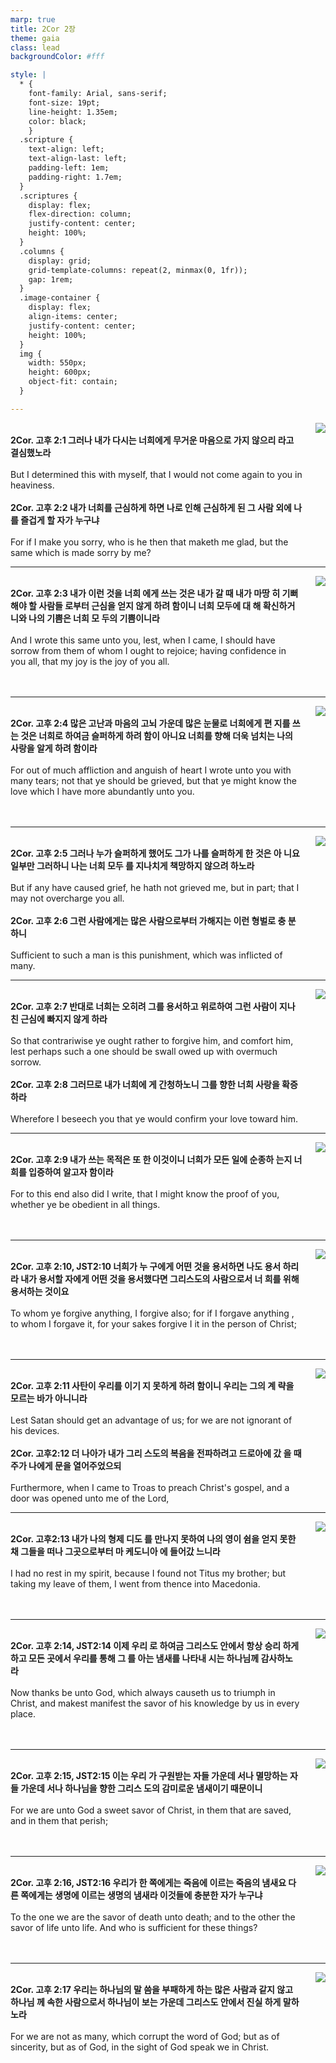 ```yaml
---
marp: true
title: 2Cor 2장
theme: gaia
class: lead
backgroundColor: #fff

style: |
  * {
    font-family: Arial, sans-serif;
    font-size: 19pt;
    line-height: 1.35em;
    color: black;
    }
  .scripture {
    text-align: left;
    text-align-last: left;
    padding-left: 1em;
    padding-right: 1.7em;
  }
  .scriptures {
    display: flex;
    flex-direction: column;
    justify-content: center;
    height: 100%;
  }
  .columns {
    display: grid;
    grid-template-columns: repeat(2, minmax(0, 1fr));
    gap: 1rem;
  }
  .image-container {
    display: flex;
    align-items: center;
    justify-content: center;
    height: 100%;
  }
  img {
    width: 550px;
    height: 600px;
    object-fit: contain;
  }

---
```


<div class="columns">
  <div class="scriptures">
    <br>
    <div class="scripture">
      <b>2Cor. 고후 2:1 그러나 내가 다시는 너희에게 무거운 마음으로 가지 않으리 라고 결심했노라 
      </b>
    </div>
    <br>
    <div class="scripture">But I determined this with myself, that I would not come again to you in heaviness. 
    </div>
    <br>
    <div class="scripture">
      <b>2Cor. 고후 2:2 내가 너희를 근심하게 하면 나로 인해 근심하게 된 그 사람 외에 나를 즐겁게 할 자가 누구냐 
      </b>
    </div>
    <br>
    <div class="scripture">For if I make you sorry, who is he then that maketh me glad, but the same which is made sorry by me? 
    </div>         
  </div>
  <div class="image-container">
    <img src='../../pictures/picture_12.jpg'>
  </div>
</div>

---

<div class="columns">
  <div class="scriptures">
    <br>
    <div class="scripture">
      <b>2Cor. 고후 2:3 내가 이런 것을 너희 에게 쓰는 것은 내가 갈 때 내가 마땅 히 기뻐해야 할 사람들 로부터 근심을 얻지 않게 하려 함이니 너희 모두에 대 해 확신하거니와 나의 기쁨은 너희 모 두의 기쁨이니라 
      </b>
    </div>
    <br>
    <div class="scripture">And I wrote this same unto you, lest, when I came, I should have sorrow from them of whom I ought to rejoice; having confidence in you all, that my joy is the joy of you all. 
    </div>
    <br>
    <div class="scripture">
      <b>
      </b>
    </div>
    <br>
    <div class="scripture">
    </div>         
  </div>
  <div class="image-container">
    <img src='../../pictures/picture_150.jpg'>
  </div>
</div>

---

<div class="columns">
  <div class="scriptures">
    <br>
    <div class="scripture">
      <b>2Cor. 고후 2:4 많은 고난과 마음의 고뇌 가운데 많은 눈물로 너희에게 편 지를 쓰는 것은 너희로 하여금 슬퍼하게 하려 함이 아니요 너희를 향해 더욱 넘치는 나의 사랑을 알게 하려 함이라 
      </b>
    </div>
    <br>
    <div class="scripture">For out of much affliction and anguish of heart I wrote unto you with many tears; not that ye should be grieved, but that ye might know the love which I have more abundantly unto you. 
    </div>
    <br>
    <div class="scripture">
      <b>
      </b>
    </div>
    <br>
    <div class="scripture">
    </div>         
  </div>
  <div class="image-container">
    <img src='../../pictures/picture_102.jpg'>
  </div>
</div>

---

<div class="columns">
  <div class="scriptures">
    <br>
    <div class="scripture">
      <b>2Cor. 고후 2:5 그러나 누가 슬퍼하게 했어도 그가 나를 슬퍼하게 한 것은 아 니요 일부만 그러하니 나는 너희 모두 를 지나치게 책망하지 않으려 하노라 
      </b>
    </div>
    <br>
    <div class="scripture">But if any have caused grief, he hath not grieved me, but in part; that I may not overcharge you all. 
    </div>
    <br>
    <div class="scripture">
      <b>2Cor. 고후 2:6 그런 사람에게는 많은 사람으로부터 가해지는 이런 형벌로 충 분하니 
      </b>
    </div>
    <br>
    <div class="scripture">Sufficient to such a man is this punishment, which was inflicted of many. 
    </div>         
  </div>
  <div class="image-container">
    <img src='../../pictures/picture_66.jpg'>
  </div>
</div>

---

<div class="columns">
  <div class="scriptures">
    <br>
    <div class="scripture">
      <b>2Cor. 고후 2:7 반대로 너희는 오히려 그를 용서하고 위로하여 그런 사람이 지나친 근심에 빠지지 않게 하라 
      </b>
    </div>
    <br>
    <div class="scripture">So that contrariwise ye ought rather to forgive him, and comfort him, lest perhaps such a one should be swall owed up with overmuch sorrow. 
    </div>
    <br>
    <div class="scripture">
      <b>2Cor. 고후 2:8 그러므로 내가 너희에 게 간청하노니 그를 향한 너희 사랑을 확증하라 
      </b>
    </div>
    <br>
    <div class="scripture">Wherefore I beseech you that ye would confirm your love toward him. 
    </div>         
  </div>
  <div class="image-container">
    <img src='../../pictures/picture_48.jpg'>
  </div>
</div>

---

<div class="columns">
  <div class="scriptures">
    <br>
    <div class="scripture">
      <b>2Cor. 고후 2:9 내가 쓰는 목적은 또 한 이것이니 너희가 모든 일에 순종하 는지 너희를 입증하여 알고자 함이라 
      </b>
    </div>
    <br>
    <div class="scripture">For to this end also did I write, that I might know the proof of you, whether ye be obedient in all things. 
    </div>
    <br>
    <div class="scripture">
      <b>
      </b>
    </div>
    <br>
    <div class="scripture">
    </div>         
  </div>
  <div class="image-container">
    <img src='../../pictures/picture_151.jpg'>
  </div>
</div>

---

<div class="columns">
  <div class="scriptures">
    <br>
    <div class="scripture">
      <b>2Cor. 고후 2:10, JST2:10 너희가 누 구에게 어떤 것을 용서하면 나도 용서 하리라 내가 용서할 자에게 어떤 것을 용서했다면 그리스도의 사람으로서 너 희를 위해 용서하는 것이요 
      </b>
    </div>
    <br>
    <div class="scripture">To whom ye forgive anything, I forgive also; for if I forgave anything , to whom I forgave it, for your sakes forgive I it in the person of Christ; 
    </div>
    <br>
    <div class="scripture">
      <b>
      </b>
    </div>
    <br>
    <div class="scripture">
    </div>         
  </div>
  <div class="image-container">
    <img src='../../pictures/picture_67.jpg'>
  </div>
</div>

---

<div class="columns">
  <div class="scriptures">
    <br>
    <div class="scripture">
      <b>2Cor. 고후 2:11 사탄이 우리를 이기 지 못하게 하려 함이니 우리는 그의 계 략을 모르는 바가 아니니라 
      </b>
    </div>
    <br>
    <div class="scripture">Lest Satan should get an advantage of us; for we are not ignorant of his devices. 
    </div>
    <br>
    <div class="scripture">
      <b>2Cor. 고후2:12 더 나아가 내가 그리 스도의 복음을 전파하려고 드로아에 갔 을 때 주가 나에게 문을 열어주었으되 
      </b>
    </div>
    <br>
    <div class="scripture">Furthermore, when I came to Troas to preach Christ's gospel, and a door was opened unto me of the Lord, 
    </div>         
  </div>
  <div class="image-container">
    <img src='../../pictures/picture_172.jpg'>
  </div>
</div>

---

<div class="columns">
  <div class="scriptures">
    <br>
    <div class="scripture">
      <b>2Cor. 고후2:13 내가 나의 형제 디도 를 만나지 못하여 나의 영이 쉼을 얻지 못한 채 그들을 떠나 그곳으로부터 마 케도니아 에 들어갔 느니라 
      </b>
    </div>
    <br>
    <div class="scripture">I had no rest in my spirit, because I found not Titus my brother; but taking my leave of them, I went from thence into Macedonia. 
    </div>
    <br>
    <div class="scripture">
      <b>
      </b>
    </div>
    <br>
    <div class="scripture">
    </div>         
  </div>
  <div class="image-container">
    <img src='../../pictures/picture_106.jpg'>
  </div>
</div>

---

<div class="columns">
  <div class="scriptures">
    <br>
    <div class="scripture">
      <b>2Cor. 고후 2:14, JST2:14 이제 우리 로 하여금 그리스도 안에서 항상 승리 하게 하고 모든 곳에서 우리를 통해 그 를 아는 냄새를 나타내 시는 하나님께 감사하노 라 
      </b>
    </div>
    <br>
    <div class="scripture">Now thanks be unto God, which always causeth us to triumph in Christ, and makest manifest the savor of his knowledge by us in every place. 
    </div>
    <br>
    <div class="scripture">
      <b>
      </b>
    </div>
    <br>
    <div class="scripture">
    </div>         
  </div>
  <div class="image-container">
    <img src='../../pictures/picture_11.jpg'>
  </div>
</div>

---

<div class="columns">
  <div class="scriptures">
    <br>
    <div class="scripture">
      <b>2Cor. 고후 2:15, JST2:15 이는 우리 가 구원받는 자들 가운데 서나 멸망하는 자들 가운데 서나 하나님을 향한 그리스 도의 감미로운 냄새이기 때문이니 
      </b>
    </div>
    <br>
    <div class="scripture">For we are unto God a sweet savor of Christ, in them that are saved, and in them that perish; 
    </div>
    <br>
    <div class="scripture">
      <b>
      </b>
    </div>
    <br>
    <div class="scripture">
    </div>         
  </div>
  <div class="image-container">
    <img src='../../pictures/picture_54.jpg'>
  </div>
</div>

---

<div class="columns">
  <div class="scriptures">
    <br>
    <div class="scripture">
      <b>2Cor. 고후 2:16, JST2:16 우리가 한 쪽에게는 죽음에 이르는 죽음의 냄새요 다른 쪽에게는 생명에 이르는 생명의 냄새라 이것들에 충분한 자가 누구냐 
      </b>
    </div>
    <br>
    <div class="scripture">To the one we are the savor of death unto death; and to the other the savor of life unto life. And who is sufficient for these things? 
    </div>
    <br>
    <div class="scripture">
      <b>
      </b>
    </div>
    <br>
    <div class="scripture">
    </div>         
  </div>
  <div class="image-container">
    <img src='../../pictures/picture_99.jpg'>
  </div>
</div>

---

<div class="columns">
  <div class="scriptures">
    <br>
    <div class="scripture">
      <b>2Cor. 고후 2:17 우리는 하나님의 말 씀을 부패하게 하는 많은 사람과 같지 않고 하나님 께 속한 사람으로서 하나님이 보는 가운데 그리스도 안에서 진실 하게 말하노라 
      </b>
    </div>
    <br>
    <div class="scripture">For we are not as many, which corrupt the word of God; but as of sincerity, but as of God, in the sight of God speak we in Christ.
    </div>
    <br>
    <div class="scripture">
      <b>
      </b>
    </div>
    <br>
    <div class="scripture">
    </div>         
  </div>
  <div class="image-container">
    <img src='../../pictures/picture_85.jpg'>
  </div>
</div>

